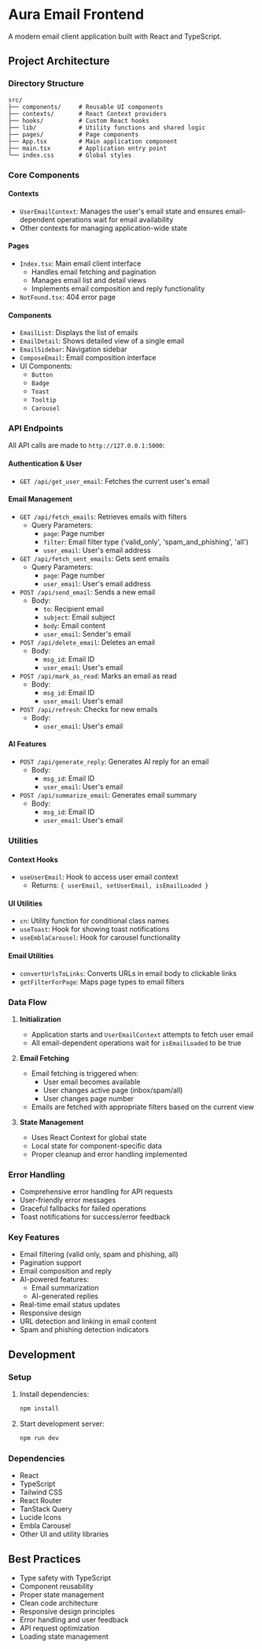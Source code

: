 # Aura Email Frontend

A modern email client application built with React and TypeScript.

## Project Architecture

### Directory Structure

```
src/
├── components/     # Reusable UI components
├── contexts/       # React Context providers
├── hooks/          # Custom React hooks
├── lib/            # Utility functions and shared logic
├── pages/          # Page components
├── App.tsx         # Main application component
├── main.tsx        # Application entry point
└── index.css       # Global styles
```

### Core Components

#### Contexts
- `UserEmailContext`: Manages the user's email state and ensures email-dependent operations wait for email availability
- Other contexts for managing application-wide state

#### Pages
- `Index.tsx`: Main email client interface
  - Handles email fetching and pagination
  - Manages email list and detail views
  - Implements email composition and reply functionality
- `NotFound.tsx`: 404 error page

#### Components
- `EmailList`: Displays the list of emails
- `EmailDetail`: Shows detailed view of a single email
- `EmailSidebar`: Navigation sidebar
- `ComposeEmail`: Email composition interface
- UI Components:
  - `Button`
  - `Badge`
  - `Toast`
  - `Tooltip`
  - `Carousel`

### API Endpoints

All API calls are made to `http://127.0.0.1:5000`:

#### Authentication & User
- `GET /api/get_user_email`: Fetches the current user's email

#### Email Management
- `GET /api/fetch_emails`: Retrieves emails with filters
  - Query Parameters:
    - `page`: Page number
    - `filter`: Email filter type ('valid_only', 'spam_and_phishing', 'all')
    - `user_email`: User's email address
- `GET /api/fetch_sent_emails`: Gets sent emails
  - Query Parameters:
    - `page`: Page number
    - `user_email`: User's email address
- `POST /api/send_email`: Sends a new email
  - Body:
    - `to`: Recipient email
    - `subject`: Email subject
    - `body`: Email content
    - `user_email`: Sender's email
- `POST /api/delete_email`: Deletes an email
  - Body:
    - `msg_id`: Email ID
    - `user_email`: User's email
- `POST /api/mark_as_read`: Marks an email as read
  - Body:
    - `msg_id`: Email ID
    - `user_email`: User's email
- `POST /api/refresh`: Checks for new emails
  - Body:
    - `user_email`: User's email

#### AI Features
- `POST /api/generate_reply`: Generates AI reply for an email
  - Body:
    - `msg_id`: Email ID
    - `user_email`: User's email
- `POST /api/summarize_email`: Generates email summary
  - Body:
    - `msg_id`: Email ID
    - `user_email`: User's email

### Utilities

#### Context Hooks
- `useUserEmail`: Hook to access user email context
  - Returns: `{ userEmail, setUserEmail, isEmailLoaded }`

#### UI Utilities
- `cn`: Utility function for conditional class names
- `useToast`: Hook for showing toast notifications
- `useEmblaCarousel`: Hook for carousel functionality

#### Email Utilities
- `convertUrlsToLinks`: Converts URLs in email body to clickable links
- `getFilterForPage`: Maps page types to email filters

### Data Flow

1. **Initialization**
   - Application starts and `UserEmailContext` attempts to fetch user email
   - All email-dependent operations wait for `isEmailLoaded` to be true

2. **Email Fetching**
   - Email fetching is triggered when:
     - User email becomes available
     - User changes active page (inbox/spam/all)
     - User changes page number
   - Emails are fetched with appropriate filters based on the current view

3. **State Management**
   - Uses React Context for global state
   - Local state for component-specific data
   - Proper cleanup and error handling implemented

### Error Handling

- Comprehensive error handling for API requests
- User-friendly error messages
- Graceful fallbacks for failed operations
- Toast notifications for success/error feedback

### Key Features

- Email filtering (valid only, spam and phishing, all)
- Pagination support
- Email composition and reply
- AI-powered features:
  - Email summarization
  - AI-generated replies
- Real-time email status updates
- Responsive design
- URL detection and linking in email content
- Spam and phishing detection indicators

## Development

### Setup
1. Install dependencies:
   ```bash
   npm install
   ```

2. Start development server:
   ```bash
   npm run dev
   ```

### Dependencies
- React
- TypeScript
- Tailwind CSS
- React Router
- TanStack Query
- Lucide Icons
- Embla Carousel
- Other UI and utility libraries

## Best Practices

- Type safety with TypeScript
- Component reusability
- Proper state management
- Clean code architecture
- Responsive design principles
- Error handling and user feedback
- API request optimization
- Loading state management 